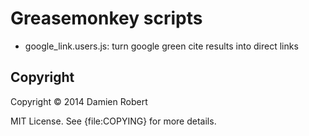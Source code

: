 Greasemonkey scripts
====================

- google_link.users.js: turn google green cite results into direct links

## Copyright

Copyright © 2014 Damien Robert

MIT License. See {file:COPYING} for more details.
